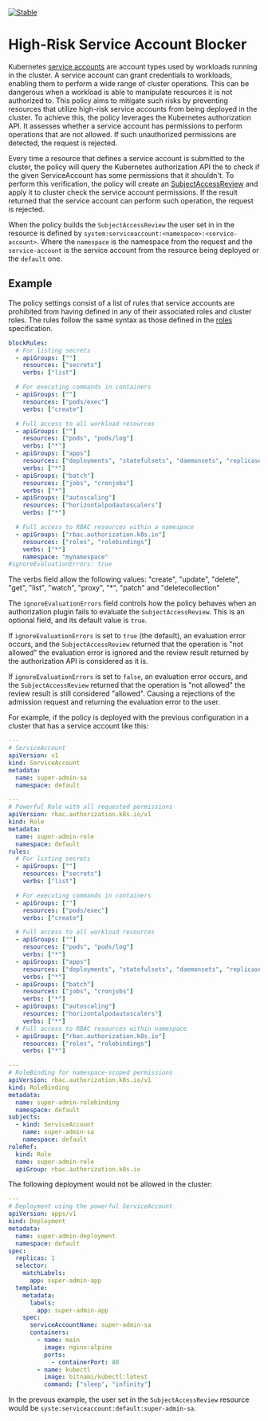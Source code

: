 [![Stable](https://img.shields.io/badge/status-stable-brightgreen?style=for-the-badge)](https://github.com/kubewarden/community/blob/main/REPOSITORIES.md#stable)

# High-Risk Service Account Blocker

Kubernetes [service
accounts](https://kubernetes.io/docs/concepts/security/service-accounts/) are
account types used by workloads running in the cluster. A service account can
grant credentials to workloads, enabling them to perform a wide range of
cluster operations. This can be dangerous when a workload is able to manipulate
resources it is not authorized to. This policy aims to mitigate such risks by
preventing resources that utilize high-risk service accounts from being
deployed in the cluster. To achieve this, the policy leverages the Kubernetes
authorization API. It assesses whether a service account has permissions to
perform operations that are not allowed. If such unauthorized permissions are
detected, the request is rejected.

Every time a resource that defines a service account is submitted to the
cluster, the policy will query the Kubernetes authorization API the to check if
the given ServiceAccount has some permissions that it shouldn't. To perform
this verification, the policy will create an
[SubjectAccessReview](https://kubernetes.io/docs/reference/generated/kubernetes-api/v1.32/#subjectaccessreview-v1-authorization-k8s-io)
and apply it to cluster check the service account permissions. If the result
returned that the service account can perform such operation, the request is
rejected.

When the policy builds the `SubjectAccessReview` the user set in in the
resource is defined by `system:serviceaccount:<namespace>:<service-account>`.
Where the `namespace` is the namespace from the request and the
`service-account` is the service account from the resource being deployed or
the `default` one.

## Example

The policy settings consist of a list of rules that service accounts are
prohibited from having defined in any of their associated roles and cluster
roles. The rules follow the same syntax as those defined in the
[roles](https://kubernetes.io/docs/reference/generated/kubernetes-api/v1.32/#policyrule-v1-rbac-authorization-k8s-io)
specification.

```yaml
blockRules:
  # For listing secrets
  - apiGroups: [""]
    resources: ["secrets"]
    verbs: ["list"]

  # For executing commands in containers
  - apiGroups: [""]
    resources: ["pods/exec"]
    verbs: ["create"]

  # Full access to all workload resources
  - apiGroups: [""]
    resources: ["pods", "pods/log"]
    verbs: ["*"]
  - apiGroups: ["apps"]
    resources: ["deployments", "statefulsets", "daemonsets", "replicasets"]
    verbs: ["*"]
  - apiGroups: ["batch"]
    resources: ["jobs", "cronjobs"]
    verbs: ["*"]
  - apiGroups: ["autoscaling"]
    resources: ["horizontalpodautoscalers"]
    verbs: ["*"]

  # Full access to RBAC resources within a namespace
  - apiGroups: ["rbac.authorization.k8s.io"]
    resources: ["roles", "rolebindings"]
    verbs: ["*"]
    namespace: "mynamespace"
#ignoreEvaluationErrors: true
```

The verbs field allow the following values: "create", "update", "delete",
"get", "list", "watch", "proxy", "\*", "patch" and "deletecollection"

The `ignoreEvaluationErrors` field controls how the policy behaves when an
authorization plugin fails to evaluate the `SubjectAccessReview`. This is an
optional field, and its default value is `true`.

If `ignoreEvaluationErrors` is set to `true` (the default), an evaluation error
occurs, and the `SubjectAccessReview` returned that the operation is "not
allowed" the evaluation error is ignored and the review result returned by the
authorization API is considered as it is.

If `ignoreEvaluationErrors` is set to `false`, an evaluation error occurs, and
the `SubjectAccessReview` returned that the operation is "not allowed" the
review result is still considered "allowed". Causing a rejections of the
admission request and returning the evaluation error to the user.

For example, if the policy is deployed with the previous configuration in a
cluster that has a service account like this:

```yaml
---
# ServiceAccount
apiVersion: v1
kind: ServiceAccount
metadata:
  name: super-admin-sa
  namespace: default

---
# Powerful Role with all requested permissions
apiVersion: rbac.authorization.k8s.io/v1
kind: Role
metadata:
  name: super-admin-role
  namespace: default
rules:
  # For listing secrets
  - apiGroups: [""]
    resources: ["secrets"]
    verbs: ["list"]

  # For executing commands in containers
  - apiGroups: [""]
    resources: ["pods/exec"]
    verbs: ["create"]

  # Full access to all workload resources
  - apiGroups: [""]
    resources: ["pods", "pods/log"]
    verbs: ["*"]
  - apiGroups: ["apps"]
    resources: ["deployments", "statefulsets", "daemonsets", "replicasets"]
    verbs: ["*"]
  - apiGroups: ["batch"]
    resources: ["jobs", "cronjobs"]
    verbs: ["*"]
  - apiGroups: ["autoscaling"]
    resources: ["horizontalpodautoscalers"]
    verbs: ["*"]
  # Full access to RBAC resources within namespace
  - apiGroups: ["rbac.authorization.k8s.io"]
    resources: ["roles", "rolebindings"]
    verbs: ["*"]

---
# RoleBinding for namespace-scoped permissions
apiVersion: rbac.authorization.k8s.io/v1
kind: RoleBinding
metadata:
  name: super-admin-rolebinding
  namespace: default
subjects:
  - kind: ServiceAccount
    name: super-admin-sa
    namespace: default
roleRef:
  kind: Role
  name: super-admin-role
  apiGroup: rbac.authorization.k8s.io
```

The following deployment would not be allowed in the cluster:

```yaml
---
# Deployment using the powerful ServiceAccount
apiVersion: apps/v1
kind: Deployment
metadata:
  name: super-admin-deployment
  namespace: default
spec:
  replicas: 1
  selector:
    matchLabels:
      app: super-admin-app
  template:
    metadata:
      labels:
        app: super-admin-app
    spec:
      serviceAccountName: super-admin-sa
      containers:
        - name: main
          image: nginx:alpine
          ports:
            - containerPort: 80
        - name: kubectl
          image: bitnami/kubectl:latest
          command: ["sleep", "infinity"]
```

In the prevous example, the user set in the `SubjectAccessReview` resource
would be `syste:serviceaccount:default:super-admin-sa`.
